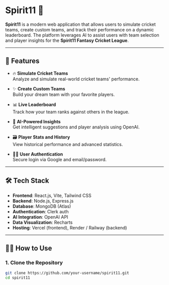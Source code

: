 # Spirit11 🏏

**Spirit11** is a modern web application that allows users to simulate cricket teams, create custom teams, and track their performance on a dynamic leaderboard. The platform leverages AI to assist users with team selection and player insights for the **Spirit11 Fantasy Cricket League**.

---

## 🚀 Features

- 🔥 **Simulate Cricket Teams**  
  Analyze and simulate real-world cricket teams' performance.

- ✨ **Create Custom Teams**  
  Build your dream team with your favorite players.

- 📊 **Live Leaderboard**  
  Track how your team ranks against others in the league.

- 🧠 **AI-Powered Insights**  
  Get intelligent suggestions and player analysis using OpenAI.

- 🗃️ **Player Stats and History**  
  View historical performance and advanced statistics.

- 🧑‍💻 **User Authentication**  
  Secure login via Google and email/password.

---

## 🛠️ Tech Stack

- **Frontend**: React.js, Vite, Tailwind CSS  
- **Backend**: Node.js, Express.js  
- **Database**: MongoDB (Atlas)  
- **Authentication**: Clerk auth  
- **AI Integration**: OpenAI API  
- **Data Visualization**: Recharts  
- **Hosting**: Vercel (frontend), Render / Railway (backend)

---

## 🧑‍🏫 How to Use

### 1. Clone the Repository

```bash
git clone https://github.com/your-username/spirit11.git
cd spirit11
